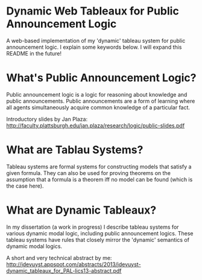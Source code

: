 # Dynamic Web Tableaux for Public Announcement Logic

A web-based implementation of my 'dynamic' tableau system for public announcement logic. I explain some keywords below. I will expand this README in the future!

# What's Public Announcement Logic?

Public announcement logic is a logic for reasoning about knowledge and public announcements. Public announcements are a form of learning where all agents simultaneously acquire common knowledge of a particular fact.

Introductory slides by Jan Plaza: http://faculty.plattsburgh.edu/jan.plaza/research/logic/public-slides.pdf

# What are Tablau Systems?

Tableau systems are formal systems for constructing models that satisfy a given formula. They can also be used for proving theorems on the assumption that a formula is a theorem iff no model can be found (which is the case here).

# What are Dynamic Tableaux?

In my dissertation (a work in progress) I describe tableau systems for various dynamic modal logic, including public announcement logics. These tableau systems have rules that closely mirror the 'dynamic' semantics of dynamic modal logics.

A short and very technical abstract by me: http://jdevuyst.appspot.com/abstracts/2013/jdevuyst-dynamic_tableaux_for_PAL-lics13-abstract.pdf
